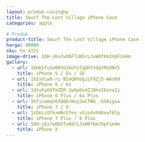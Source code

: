 ```yaml
---
layout: produk-casinghp
title: Smurf The Lost Village iPhone Case
categories: apple

# Produk
product-title: Smurf The Lost Village iPhone Case
harga: 90000
sku: hn-4721
image-drive: 1OH-jKx7wObFTuN5rL3vW8fKmJVpF1m4m
gallery:
  - url: 1bHk5fuSeKR5G3XoYyTqQhtYdptMLONVS
    title: iPhone 5 / 5s / SE
  - url: 1bIxFLw9-rz-BIeQHhUgiLF9Zj5-WAs69
    title: iPhone 6 / 6s
  - url: 1dtvKy69TmZER-2w6pOo4ZJ8huI6xnaIy
    title: iPhone 6 Plus / 6s Plus
  - url: 1KfizamqC63QOGrWvy2wCfWG_-GhAigLw
    title: iPhone 7 / 8
  - url: 1zQniiOfkxmNcGfeu_vGjo4vh8Oxwf6lp
    title: iPhone 7 Plus / 8 Plus
  - url: 1OH-jKx7wObFTuN5rL3vW8fKmJVpF1m4m
    title: iPhone X
---
```


